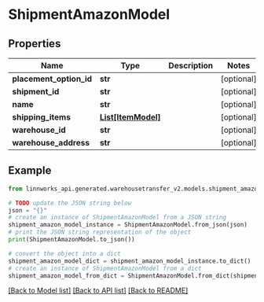 # ShipmentAmazonModel


## Properties

Name | Type | Description | Notes
------------ | ------------- | ------------- | -------------
**placement_option_id** | **str** |  | [optional] 
**shipment_id** | **str** |  | [optional] 
**name** | **str** |  | [optional] 
**shipping_items** | [**List[ItemModel]**](ItemModel.md) |  | [optional] 
**warehouse_id** | **str** |  | [optional] 
**warehouse_address** | **str** |  | [optional] 

## Example

```python
from linnworks_api.generated.warehousetransfer_v2.models.shipment_amazon_model import ShipmentAmazonModel

# TODO update the JSON string below
json = "{}"
# create an instance of ShipmentAmazonModel from a JSON string
shipment_amazon_model_instance = ShipmentAmazonModel.from_json(json)
# print the JSON string representation of the object
print(ShipmentAmazonModel.to_json())

# convert the object into a dict
shipment_amazon_model_dict = shipment_amazon_model_instance.to_dict()
# create an instance of ShipmentAmazonModel from a dict
shipment_amazon_model_from_dict = ShipmentAmazonModel.from_dict(shipment_amazon_model_dict)
```
[[Back to Model list]](../README.md#documentation-for-models) [[Back to API list]](../README.md#documentation-for-api-endpoints) [[Back to README]](../README.md)



